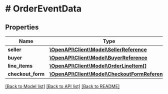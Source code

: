 # # OrderEventData

## Properties

Name | Type | Description | Notes
------------ | ------------- | ------------- | -------------
**seller** | [**\OpenAPI\Client\Model\SellerReference**](SellerReference.md) |  | 
**buyer** | [**\OpenAPI\Client\Model\BuyerReference**](BuyerReference.md) |  | 
**line_items** | [**\OpenAPI\Client\Model\OrderLineItem[]**](OrderLineItem.md) |  | 
**checkout_form** | [**\OpenAPI\Client\Model\CheckoutFormReference**](CheckoutFormReference.md) |  | [optional] 

[[Back to Model list]](../../README.md#documentation-for-models) [[Back to API list]](../../README.md#documentation-for-api-endpoints) [[Back to README]](../../README.md)


